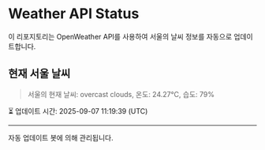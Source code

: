 
# Weather API Status

이 리포지토리는 OpenWeather API를 사용하여 서울의 날씨 정보를 자동으로 업데이트합니다.

## 현재 서울 날씨
> 서울의 현재 날씨: overcast clouds, 온도: 24.27°C, 습도: 79%

⏳ 업데이트 시간: 2025-09-07 11:19:39 (UTC)

---
자동 업데이트 봇에 의해 관리됩니다.
